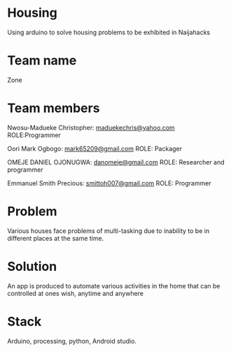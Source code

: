 # Housing
Using arduino to solve housing problems to be exhibited in Naijahacks
# Team name
 Zone
# Team members
 Nwosu-Madueke Christopher:
 maduekechris@yahoo.com
 ROLE:Programmer

 Oori Mark Ogbogo: 
 mark65209@gmail.com 
 ROLE: Packager

 OMEJE DANIEL OJONUGWA: 
 danomeje@gmail.com
 ROLE: Researcher and programmer

 Emmanuel Smith Precious: 
 smittoh007@gmail.com
 ROLE: Programmer
# Problem
  Various houses face problems of multi-tasking due to inability to be in different places at the same time. 
# Solution
  An app is produced to automate various activities in the home that can be controlled at ones wish, anytime and anywhere
# Stack
  Arduino, processing, python, Android studio. 
